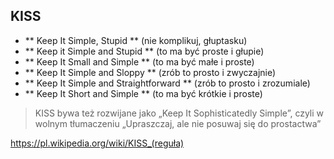 ## KISS

- ** Keep It Simple, Stupid ** (nie komplikuj, głuptasku)
- ** Keep it Simple and Stupid ** (to ma być proste i głupie)
- ** Keep It Small and Simple ** (to ma być małe i proste)
- ** Keep It Simple and Sloppy ** (zrób to prosto i zwyczajnie)
- ** Keep It Simple and Straightforward ** (zrób to prosto i zrozumiale)
- ** Keep It Short and Simple ** (to ma być krótkie i proste)

> KISS bywa też rozwijane jako „Keep It Sophisticatedly Simple”, czyli w wolnym tłumaczeniu „Upraszczaj, ale nie posuwaj się do prostactwa”

https://pl.wikipedia.org/wiki/KISS_(reguła)